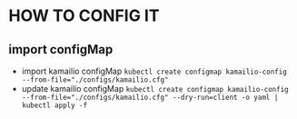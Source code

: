 # HOW TO CONFIG IT

## import configMap
- import kamailio configMap
    `kubectl create configmap kamailio-config --from-file="./configs/kamailio.cfg"`
- update kamailio configMap
    `kubectl create configmap kamailio-config --from-file="./configs/kamailio.cfg" --dry-run=client -o yaml | kubectl apply -f`

